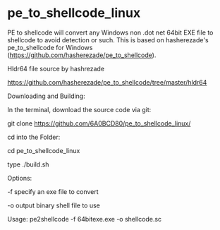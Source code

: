# pe_to_shellcode_linux

PE to shellcode will convert any Windows non .dot net 64bit EXE file to shellcode to avoid detection or such. This is based on hasherezade's pe_to_shellcode for Windows (https://github.com/hasherezade/pe_to_shellcode). 

Hldr64 file source by hashrezade

https://github.com/hasherezade/pe_to_shellcode/tree/master/hldr64



Downloading and Building:


In the terminal, download the source code via git:

git clone https://github.com/6A0BCD80/pe_to_shellcode_linux/

cd into the Folder:

cd pe_to_shellcode_linux

type ./build.sh



Options:


-f specify an exe file to convert

-o output binary shell file to use

Usage: pe2shellcode -f 64bitexe.exe -o shellcode.sc
